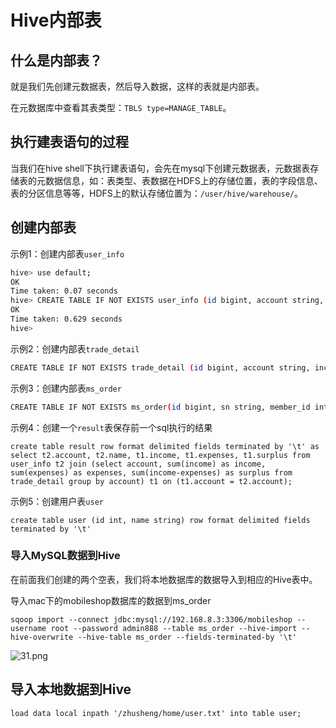# Hive内部表

## 什么是内部表？

就是我们先创建元数据表，然后导入数据，这样的表就是内部表。

在元数据库中查看其表类型：`TBLS type=MANAGE_TABLE`。

## 执行建表语句的过程

当我们在hive shell下执行建表语句，会先在mysql下创建元数据表，元数据表存储表的元数据信息，如：表类型、表数据在HDFS上的存储位置，表的字段信息、表的分区信息等等，HDFS上的默认存储位置为：`/user/hive/warehouse/`。

## 创建内部表

示例1：创建内部表`user_info`

```bash
hive> use default;
OK
Time taken: 0.07 seconds
hive> CREATE TABLE IF NOT EXISTS user_info (id bigint, account string, name string, age int) row format delimited fields terminated by '\t';
OK
Time taken: 0.629 seconds
hive>
```

示例2：创建内部表`trade_detail`

```bash
CREATE TABLE IF NOT EXISTS trade_detail (id bigint, account string, income double, expenses double, time string) row format delimited fields terminated by '\t';
```

示例3：创建内部表`ms_order`

```bash
CREATE TABLE IF NOT EXISTS ms_order(id bigint, sn string, member_id int, status int, payment_id int, logi_id int, total_accoccount double, address_id int, createtime string, modifytime string) row format delimited fields terminated by '\t';
```

示例4：创建一个`result`表保存前一个sql执行的结果

```
create table result row format delimited fields terminated by '\t' as select t2.account, t2.name, t1.income, t1.expenses, t1.surplus from user_info t2 join (select account, sum(income) as income, sum(expenses) as expenses, sum(income-expenses) as surplus from trade_detail group by account) t1 on (t1.account = t2.account);
```

示例5：创建用户表`user`

```
create table user (id int, name string) row format delimited fields terminated by '\t'
```

### 导入MySQL数据到Hive

在前面我们创建的两个空表，我们将本地数据库的数据导入到相应的Hive表中。

导入mac下的mobileshop数据库的数据到ms_order

```
sqoop import --connect jdbc:mysql://192.168.8.3:3306/mobileshop --username root --password admin888 --table ms_order --hive-import --hive-overwrite --hive-table ms_order --fields-terminated-by '\t'
```

![31.png](https://upload-images.jianshu.io/upload_images/5637154-ca12befd9cdb2332.png?imageMogr2/auto-orient/strip%7CimageView2/2/w/1240)

## 导入本地数据到Hive

```
load data local inpath '/zhusheng/home/user.txt' into table user;  
```


